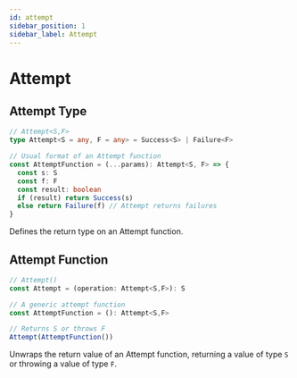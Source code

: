 ```yaml
---
id: attempt
sidebar_position: 1
sidebar_label: Attempt
---
```


# Attempt

## Attempt Type

```typescript
// Attempt<S,F>
type Attempt<S = any, F = any> = Success<S> | Failure<F>

// Usual format of an Attempt function
const AttemptFunction = (...params): Attempt<S, F> => {
  const s: S
  const f: F
  const result: boolean
  if (result) return Success(s)
  else return Failure(f) // Attempt returns failures
}
```

Defines the return type on an Attempt function.

## Attempt Function

```typescript
// Attempt()
const Attempt = (operation: Attempt<S,F>): S

// A generic attempt function
const AttemptFunction = (): Attempt<S,F>

// Returns S or throws F
Attempt(AttemptFunction())
```

Unwraps the return value of an Attempt function, returning a value of type `S` or throwing a value of type `F`.
